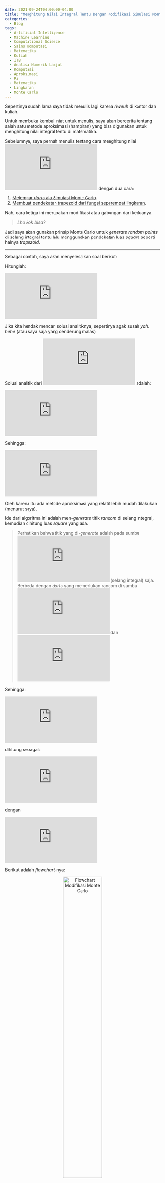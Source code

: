 ```yaml
---
date: 2021-09-24T04:00:00-04:00
title: "Menghitung Nilai Integral Tentu Dengan Modifikasi Simulasi Monte Carlo"
categories:
  - Blog
tags:
  - Artificial Intelligence
  - Machine Learning
  - Computational Science
  - Sains Komputasi
  - Matematika
  - Kuliah
  - ITB
  - Analisa Numerik Lanjut
  - Komputasi
  - Aproksimasi
  - Pi
  - Matematika
  - Lingkaran
  - Monte Carlo
---
```


Sepertinya sudah lama saya tidak menulis lagi karena *riweuh* di kantor
dan kuliah.

Untuk membuka kembali niat untuk menulis, saya akan bercerita tentang
salah satu metode aproksimasi (hampiran) yang bisa digunakan untuk
menghitung nilai integral tentu di matematika.

Sebelumnya, saya pernah menulis tentang cara menghitung nilai
![\\pi](https://latex.codecogs.com/png.latex?%5Cpi "\pi") dengan dua
cara:

1.  [Melempar *darts* ala Simulasi Monte
    Carlo](https://ikanx101.com/blog/hitung-pi/).
2.  [Membuat pendekatan trapezoid dari fungsi seperempat
    lingkaran](https://ikanx101.com/blog/pi-trapezoid/).

Nah, cara ketiga ini merupakan modifikasi atau gabungan dari keduanya.

> *Lho kok bisa?*

Jadi saya akan gunakan prinsip Monte Carlo untuk *generate random
points* di selang integral tentu lalu menggunakan pendekatan luas
*square* seperti halnya *trapezoid*.

------------------------------------------------------------------------

Sebagai contoh, saya akan menyelesaikan soal berikut:

Hitunglah:

![f(x) = \\int\_2^3 (x^2 + 4x \\sin{x}) dx](https://latex.codecogs.com/png.latex?f%28x%29%20%3D%20%5Cint_2%5E3%20%28x%5E2%20%2B%204x%20%5Csin%7Bx%7D%29%20dx "f(x) = \int_2^3 (x^2 + 4x \sin{x}) dx")

Jika kita hendak mencari solusi analitiknya, sepertinya agak susah
*yah*. *hehe* (atau saya saja yang cenderung malas)

Solusi analitik dari
![f(x) = \\int (x^2 + 4x \\sin{x}) dx](https://latex.codecogs.com/png.latex?f%28x%29%20%3D%20%5Cint%20%28x%5E2%20%2B%204x%20%5Csin%7Bx%7D%29%20dx "f(x) = \int (x^2 + 4x \sin{x}) dx")
adalah:

![F(x) = \\frac{x^3}{3} - 4x \\cos{x} + 4 \\sin{x}](https://latex.codecogs.com/png.latex?F%28x%29%20%3D%20%5Cfrac%7Bx%5E3%7D%7B3%7D%20-%204x%20%5Ccos%7Bx%7D%20%2B%204%20%5Csin%7Bx%7D "F(x) = \frac{x^3}{3} - 4x \cos{x} + 4 \sin{x}")

Sehingga:

![\\int\_2^3 (x^2 + 4x \\sin{x}) dx \\approx 11.811358925](https://latex.codecogs.com/png.latex?%5Cint_2%5E3%20%28x%5E2%20%2B%204x%20%5Csin%7Bx%7D%29%20dx%20%5Capprox%2011.811358925 "\int_2^3 (x^2 + 4x \sin{x}) dx \approx 11.811358925")

Oleh karena itu ada metode aproksimasi yang relatif lebih mudah
dilakukan (menurut saya).

Ide dari algoritma ini adalah men-*generate* titik *random* di selang
integral, kemudian dihitung luas *square* yang ada.

> Perhatikan bahwa titik yang di-*generate* adalah pada sumbu
> ![x](https://latex.codecogs.com/png.latex?x "x") (selang integral)
> saja. Berbeda dengan *darts* yang memerlukan random di sumbu
> ![x](https://latex.codecogs.com/png.latex?x "x") dan
> ![y](https://latex.codecogs.com/png.latex?y "y").

Sehingga:

![I = \\int\_z^b f(x)dx](https://latex.codecogs.com/png.latex?I%20%3D%20%5Cint_z%5Eb%20f%28x%29dx "I = \int_z^b f(x)dx")

dihitung sebagai:

![&lt;F^N&gt; = \\frac{b-a}{N+1} \\sum\_{i=0}^N f(a + (b-a) \\xi\_i)](https://latex.codecogs.com/png.latex?%3CF%5EN%3E%20%3D%20%5Cfrac%7Bb-a%7D%7BN%2B1%7D%20%5Csum_%7Bi%3D0%7D%5EN%20f%28a%20%2B%20%28b-a%29%20%5Cxi_i%29 "<F^N> = \frac{b-a}{N+1} \sum_{i=0}^N f(a + (b-a) \xi_i)")

dengan

![\\xi\_i \\text{ adalah random number antara 0 dan 1}](https://latex.codecogs.com/png.latex?%5Cxi_i%20%5Ctext%7B%20adalah%20random%20number%20antara%200%20dan%201%7D "\xi_i \text{ adalah random number antara 0 dan 1}")

Berikut adalah *flowchart*-nya:

<div class="figure" style="text-align: center">

<img src="https://raw.githubusercontent.com/ikanx101/ikanx101.github.io/master/_posts/Monte%20Carlo/Integral/squre_files/figure-gfm/unnamed-chunk-1-1.png" alt="Flowchart Modifikasi Monte Carlo" width="50%" />
<p class="caption">
Flowchart Modifikasi Monte Carlo
</p>

</div>

Berdasarkan *flowchart* di atas, berikut adalah *function* di **R**
-nya:

``` r
modif_monte = function(f,x1,x2,N){
  # set template terlebih dahulu
  hasil = c()
  
  # kita akan ulang proses ini 100 kali untuk N titik
  for(ikang in 1:100){
    # generating random number
    x = runif(N,x1,x2)
    # hitung f(x)
    f_x = f(x)
    # hitung luas
    luas = (x2-x1) * f_x
    mean_luas = mean(luas)
    hasil[ikang] = mean_luas
  }
  # mean luas
  output = mean(hasil)
  # output
  return(output)
  }
```

> *Simple* kan?

Oke, sebelum menyelesaikannya dengan fungsi di atas, saya akan berikan
ilustrasi sebagai berikut:

![](https://raw.githubusercontent.com/ikanx101/ikanx101.github.io/master/_posts/Monte%20Carlo/Integral/squre_files/figure-gfm/unnamed-chunk-3-1.png)<!-- -->

Di atas adalah grafik dari
![f(x)](https://latex.codecogs.com/png.latex?f%28x%29 "f(x)"). Metode
ini bertujuan untuk men-*generate* **satu** random titik di antara
selang
![\[2,3\]](https://latex.codecogs.com/png.latex?%5B2%2C3%5D "[2,3]")
(misal saya tuliskan sebagai
![x\_i](https://latex.codecogs.com/png.latex?x_i "x_i") kemudian
dihitung nilai
![f(x\_i)](https://latex.codecogs.com/png.latex?f%28x_i%29 "f(x_i)").

Contoh:

Saya akan *generate* satu titik sebagai berikut:

![](https://raw.githubusercontent.com/ikanx101/ikanx101.github.io/master/_posts/Monte%20Carlo/Integral/squre_files/figure-gfm/unnamed-chunk-4-1.png)<!-- -->

Dari titik tersebut, saya akan buat garis sehingga terbentuklah sebuah
*square*:

![](https://raw.githubusercontent.com/ikanx101/ikanx101.github.io/master/_posts/Monte%20Carlo/Integral/squre_files/figure-gfm/unnamed-chunk-5-1.png)<!-- -->

Kelak kita akan menghitung luas dari *square* tersebut.

Semakin banyak kita *generate* titiknya, kita bisa menghitung rata-rata
luas dari *squares* tersebut. Nilai rata-rata tersebut akan dijadikan
hampiran integral tentu.

Berikut adalah nilai hampirannya untuk berbagai banyak titik yang
di-*generate*:

|   N    | Solusi Aproksimasi | Selisih dengan Nilai Eksak |
|:------:|:------------------:|:--------------------------:|
|   10   |      11.78907      |         0.0222857          |
|  100   |      11.80707      |         0.0042907          |
|  500   |      11.81512      |         0.0037561          |
|  750   |      11.81119      |         0.0001678          |
|  1000  |      11.81079      |         0.0005681          |
|  5000  |      11.81043      |         0.0009298          |
|  7500  |      11.81094      |         0.0004159          |
| 10000  |      11.81127      |         0.0000927          |
| 25000  |      11.81206      |         0.0007033          |
| 50000  |      11.81161      |         0.0002520          |
| 100000 |      11.81105      |         0.0003059          |
| 250000 |      11.81138      |         0.0000242          |
| 500000 |      11.81129      |         0.0000719          |
| 750000 |      11.81142      |         0.0000590          |

Hasil Perbandingan Solusi Numerik dan Eksak

Untuk setiap banyak titik, prosesnya saya ulangi hingga 100 kali agar
lebih konvergen ke hasilnya.

Terlihat bahwa nilai hampirannya sudah **sangat dekat** dengan nilai
eksaknya.

------------------------------------------------------------------------

`if you find thsi article helpful, support this blog by clicking the ads.`

